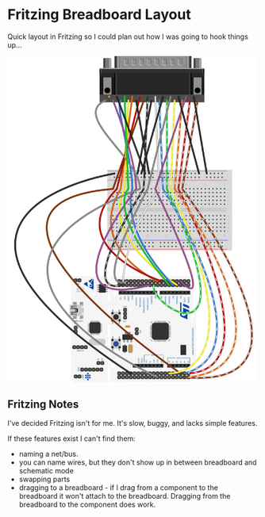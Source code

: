 # Fritzing Breadboard Layout

Quick layout in Fritzing so I could plan out how I was going to hook things up...

![Breadboard](https://raw.githubusercontent.com/pgodwin/LC-SCSI/master/Fritzing/Fritzing%20Layout_bb.svg)

## Fritzing Notes
I've decided Fritzing isn't for me. It's slow, buggy, and lacks simple features.

If these features exist I can't find them:
 * naming a net/bus. 
 * you can name wires, but they don't show up in between breadboard and schematic mode
 * swapping parts
 * dragging to a breadboard - if I drag from a component to the breadboard it won't attach to the breadboard. Dragging from the breadboard to the component does work.
 
 
 
